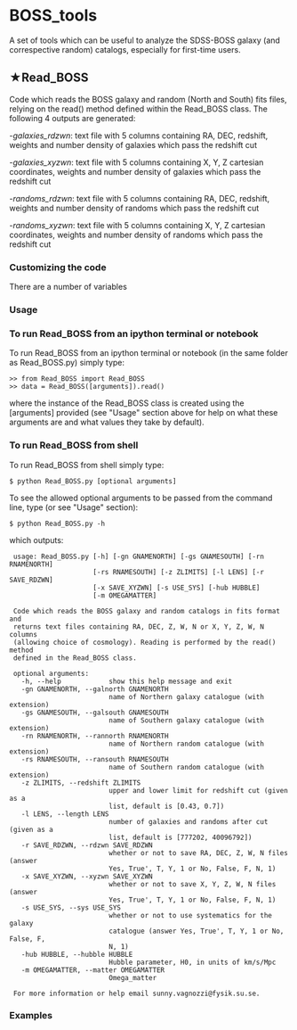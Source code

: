 # BOSS_tools

A set of tools which can be useful to analyze the SDSS-BOSS galaxy (and correspective random) catalogs, especially for first-time users.

## ‬★Read_BOSS

Code which reads the BOSS galaxy and random (North and South) fits files, relying on the read() method defined within the Read_BOSS class. The following 4 outputs are generated:

-*galaxies_rdzwn*: text file with 5 columns containing RA, DEC, redshift, weights and number density of galaxies which pass the redshift cut

-*galaxies_xyzwn*: text file with 5 columns containing X, Y, Z cartesian coordinates, weights and number density of galaxies which pass the redshift cut

-*randoms_rdzwn*: text file with 5 columns containing RA, DEC, redshift, weights and number density of randoms which pass the redshift cut

-*randoms_xyzwn*: text file with 5 columns containing X, Y, Z cartesian coordinates, weights and number density of randoms which pass the redshift cut

### Customizing the code

There are a number of variables

### Usage

### To run Read_BOSS from an ipython terminal or notebook

To run Read_BOSS from an ipython terminal or notebook (in the same folder as Read_BOSS.py) simply type:

    >> from Read_BOSS import Read_BOSS
    >> data = Read_BOSS([arguments]).read()
    
where the instance of the Read_BOSS class is created using the [arguments] provided (see "Usage" section above for help on what these arguments are and what values they take by default).

### To run Read_BOSS from shell

To run Read_BOSS from shell simply type:

    $ python Read_BOSS.py [optional arguments]
    
To see the allowed optional arguments to be passed from the command line, type (or see "Usage" section):

    $ python Read_BOSS.py -h
 
 which outputs:
 
     usage: Read_BOSS.py [-h] [-gn GNAMENORTH] [-gs GNAMESOUTH] [-rn RNAMENORTH]
                         [-rs RNAMESOUTH] [-z ZLIMITS] [-l LENS] [-r SAVE_RDZWN]
                         [-x SAVE_XYZWN] [-s USE_SYS] [-hub HUBBLE]
                         [-m OMEGAMATTER]

     Code which reads the BOSS galaxy and random catalogs in fits format and
     returns text files containing RA, DEC, Z, W, N or X, Y, Z, W, N columns
     (allowing choice of cosmology). Reading is performed by the read() method
     defined in the Read_BOSS class.

     optional arguments:
       -h, --help            show this help message and exit
       -gn GNAMENORTH, --galnorth GNAMENORTH
                             name of Northern galaxy catalogue (with extension)
       -gs GNAMESOUTH, --galsouth GNAMESOUTH
                             name of Southern galaxy catalogue (with extension)
       -rn RNAMENORTH, --rannorth RNAMENORTH
                             name of Northern random catalogue (with extension)
       -rs RNAMESOUTH, --ransouth RNAMESOUTH
                             name of Southern random catalogue (with extension)
       -z ZLIMITS, --redshift ZLIMITS
                             upper and lower limit for redshift cut (given as a
                             list, default is [0.43, 0.7])
       -l LENS, --length LENS
                             number of galaxies and randoms after cut (given as a
                             list, default is [777202, 40096792])
       -r SAVE_RDZWN, --rdzwn SAVE_RDZWN
                             whether or not to save RA, DEC, Z, W, N files (answer
                             Yes, True', T, Y, 1 or No, False, F, N, 1)
       -x SAVE_XYZWN, --xyzwn SAVE_XYZWN
                             whether or not to save X, Y, Z, W, N files (answer
                             Yes, True', T, Y, 1 or No, False, F, N, 1)
       -s USE_SYS, --sys USE_SYS
                             whether or not to use systematics for the galaxy
                             catalogue (answer Yes, True', T, Y, 1 or No, False, F,
                             N, 1)
       -hub HUBBLE, --hubble HUBBLE
                             Hubble parameter, H0, in units of km/s/Mpc
       -m OMEGAMATTER, --matter OMEGAMATTER
                             Omega_matter

     For more information or help email sunny.vagnozzi@fysik.su.se.
     
### Examples
